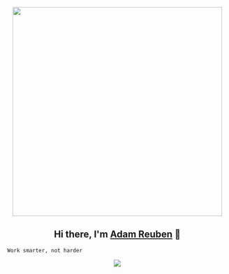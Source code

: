 <p align="center">
  <a>
    <img width="480" src="https://github.githubassets.com/images/modules/notifications/inbox-zero-dark.svg">
  </a>
</p>

<h2 align="center">Hi there, I'm <a href="https://adamwreuben.github.io/me_portifolio/">Adam Reuben</a> 👋</h2>
<code align="center">Work smarter, not harder</code>


<div align="center">

[![](https://camo.githubusercontent.com/8009517c47b4c326b3dee6962acf876d71b4799bf196c24eb91999b5b5316223/68747470733a2f2f70726f66696c652d636f756e7465722e676c697463682e6d652f687375616e78797a2f636f756e742e737667)]()

</div>

